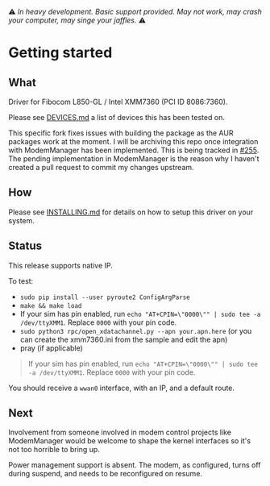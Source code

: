 ⚠️ _*In heavy development. Basic support provided. May not work, may crash your computer, may singe your jaffles.*_ ⚠️

# Getting started

## What

Driver for Fibocom L850-GL / Intel XMM7360 (PCI ID 8086:7360).

Please see [DEVICES.md](DEVICES.md) a list of devices this has been tested on.

This specific fork fixes issues with building the package as the AUR packages work at the moment. I will be archiving this repo once integration with ModemManager has been implemented. This is being tracked in [#255](https://github.com/xmm7360/xmm7360-pci/issues/225). The pending implementation in ModemManager is the reason why I haven't created a pull request to commit my changes upstream.

## How

Please see [INSTALLING.md](INSTALLING.md) for details on how to setup this driver on your system.

## Status

This release supports native IP.

To test:

- `sudo pip install --user pyroute2 ConfigArgParse`
- `make && make load`
- If your sim has pin enabled, run `echo "AT+CPIN=\"0000\"" | sudo tee -a /dev/ttyXMM1`. Replace `0000` with your pin code.
- `sudo python3 rpc/open_xdatachannel.py --apn your.apn.here` (or you can create the xmm7360.ini from the sample and edit the apn)
- pray (if applicable)

> If your sim has pin enabled, run `echo "AT+CPIN=\"0000\"" | sudo tee -a /dev/ttyXMM1`. Replace `0000` with your pin code.

You should receive a `wwan0` interface, with an IP, and a default route.

## Next

Involvement from someone involved in modem control projects like ModemManager
would be welcome to shape the kernel interfaces so it's not too horrible to
bring up.

Power management support is absent. The modem, as configured, turns off during
suspend, and needs to be reconfigured on resume.
